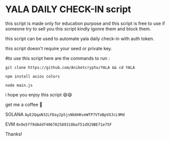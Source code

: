 # YALA DAILY CHECK-IN script

this script is made only for education purpose and this script is free to use if someone try to sell you this script kindly igonre them and block them.

this script can be used to automate yala daily check-in with auth token.

this script doesn't require your seed or private key.

#to use this script here are the commands to run : 

```git clone https://github.com/Aniketcrypto/YALA && cd YALA```

```npm install axios colors```

```node main.js```

i hope you enjoy this script 😄😄

get me a coffee 🥰 

SOLANA ```AyE2QqaN32LFDay2p5jsNb6HKveWTP7VTeBpVXJcL9Md```

EVM ```0x9e5ff9dAddf406782589310baf51d929BEf1e75F```

Thanks!

